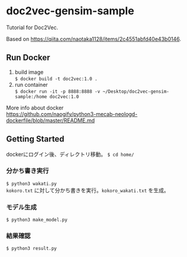 # doc2vec-gensim-sample

Tutorial for Doc2Vec.

Based on https://qiita.com/naotaka1128/items/2c4551abfd40e43b0146.


## Run Docker

1. build image  
`$ docker build -t doc2vec:1.0 .`
2. run container  
`$ docker run -it -p 8888:8888 -v ~/Desktop/doc2vec-gensim-sample:/home doc2vec:1.0`

More info about docker  
https://github.com/naogify/python3-mecab-neologd-dockerfile/blob/master/README.md

## Getting Started

dockerにログイン後、ディレクトリ移動。
`$ cd home/`

### 分かち書き実行
`$ python3 wakati.py`  
`kokoro.txt` に対して分かち書きを実行。`kokoro_wakati.txt` を生成。

### モデル生成
`$ python3 make_model.py`

### 結果確認
`$ python3 result.py`
